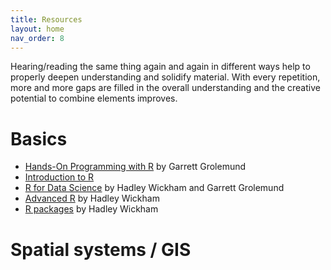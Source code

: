 ```yaml
---
title: Resources
layout: home
nav_order: 8
---
```


Hearing/reading the same thing again and again in different ways help to properly deepen understanding and solidify material. With every repetition, more and more gaps are filled in the overall understanding and the creative potential to combine elements improves.

# Basics 

- [Hands-On Programming with R](https://rstudio-education.github.io/hopr/index.html) by Garrett Grolemund
- [Introduction to R](https://rspatial.org/intr/index.html) 
- [R for Data Science](https://r4ds.had.co.nz/) by Hadley Wickham and Garrett Grolemund
- [Advanced R](http://adv-r.had.co.nz/) by Hadley Wickham
- [R packages](https://r-pkgs.org/) by Hadley Wickham


# Spatial systems / GIS

